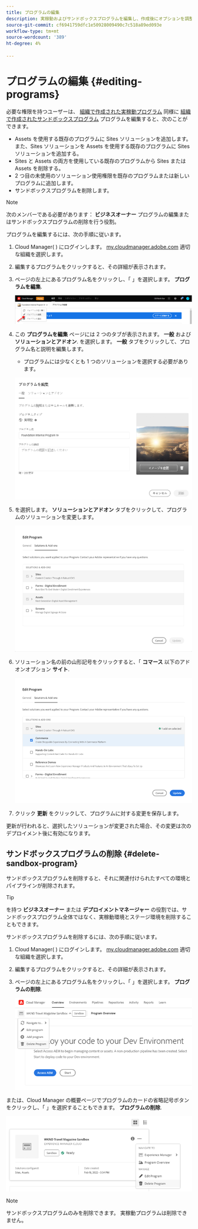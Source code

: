 ```yaml
---
title: プログラムの編集
description: 実稼動およびサンドボックスプログラムを編集し、作成後にオプションを調整する方法について説明します。
source-git-commit: cf6941759dfc1e50928009490c7c518a89ed093e
workflow-type: tm+mt
source-wordcount: '389'
ht-degree: 4%

---
```



# プログラムの編集 {#editing-programs}

必要な権限を持つユーザーは、 [組織で作成された実稼動プログラム](creating-production-programs.md) 同様に [組織で作成されたサンドボックスプログラム](creating-sandbox-programs.md) プログラムを編集すると、次のことができます。

* Assets を使用する既存のプログラムに Sites ソリューションを追加します。また、Sites ソリューションを Assets を使用する既存のプログラムに Sites ソリューションを追加する。
* Sites と Assets の両方を使用している既存のプログラムから Sites または Assets を削除する。
* 2 つ目の未使用のソリューション使用権限を既存のプログラムまたは新しいプログラムに追加します。
* サンドボックスプログラムを削除します。

>[!NOTE]
>
>次のメンバーである必要があります： **ビジネスオーナー** プログラムの編集またはサンドボックスプログラムの削除を行う役割。

プログラムを編集するには、次の手順に従います。

1. Cloud Manager( ) にログインします。 [my.cloudmanager.adobe.com](https://my.cloudmanager.adobe.com/) 適切な組織を選択します。

1. 編集するプログラムをクリックすると、その詳細が表示されます。

1. ページの左上にあるプログラム名をクリックし、「 」を選択します。 **プログラムを編集**.

   ![プログラムオプションを編集](assets/edit-program-overview.png)

1. この **プログラムを編集** ページには 2 つのタブが表示されます。 **一般** および **ソリューションとアドオン**. を選択します。 **一般** タブをクリックして、プログラム名と説明を編集します。

   * プログラムには少なくとも 1 つのソリューションを選択する必要があります。

   ![「一般」タブ](assets/edit-program-prod1.png)

1. を選択します。 **ソリューションとアドオン** タブをクリックして、プログラムのソリューションを変更します。

   ![ソリューションを選択](assets/edit-prg.png)

1. ソリューション名の前の山形記号をクリックすると、「 **コマース** 以下のアドオンオプション **サイト**.

   ![アドオンを編集](assets/edit-program-add-on.png)

1. クリック **更新** をクリックして、プログラムに対する変更を保存します。

更新が行われると、選択したソリューションが変更された場合、その変更は次のデプロイメント後に有効になります。

## サンドボックスプログラムの削除 {#delete-sandbox-program}

サンドボックスプログラムを削除すると、それに関連付けられたすべての環境とパイプラインが削除されます。

>[!TIP]
>
>を持つ **ビジネスオーナー** または **デプロイメントマネージャー** の役割では、サンドボックスプログラム全体ではなく、実稼動環境とステージ環境を削除することもできます。

サンドボックスプログラムを削除するには、次の手順に従います。

1. Cloud Manager( ) にログインします。 [my.cloudmanager.adobe.com](https://my.cloudmanager.adobe.com/) 適切な組織を選択します。

1. 編集するプログラムをクリックすると、その詳細が表示されます。

1. ページの左上にあるプログラム名をクリックし、「 」を選択します。 **プログラムの削除**.

   ![プログラムオプションを削除](assets/delete-sandbox1.png)

または、Cloud Manager の概要ページでプログラムのカードの省略記号ボタンをクリックし、「 」を選択することもできます。 **プログラムの削除**.

![プログラムカードからサンドボックスを削除](assets/delete-sandbox2.png)

>[!NOTE]
>
>サンドボックスプログラムのみを削除できます。 実稼動プログラムは削除できません。